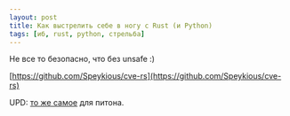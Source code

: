 ```yaml
---
layout: post
title: Как выстрелить себе в ногу с Rust (и Python)
tags: [иб, rust, python, стрельба]
---
```

Не все то безопасно, что без unsafe :)

[https://github.com/Speykious/cve-rs](https://github.com/Speykious/cve-rs)

UPD: [то же самое](https://github.com/DavidBuchanan314/unsafe-python) для питона.
